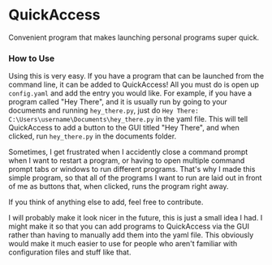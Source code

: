 # QuickAccess
Convenient program that makes launching personal programs super quick.
### How to Use
Using this is very easy. If you have a program that can be launched from the command line,
it can be added to QuickAccess! All you must do is open up `config.yaml` and add the
entry you would like. For example, if you have a program called "Hey There", and it is
usually run by going to your documents and running `hey_there.py`, just do
`Hey There: C:\Users\username\Documents\hey_there.py` in the yaml file. This will tell
QuickAccess to add a button to the GUI titled "Hey There", and when clicked, run `hey_there.py` in
the documents folder.

Sometimes, I get frustrated when I accidently close a command prompt when I want to restart a program,
or having to open multiple command prompt tabs or windows to run different programs. That's why I
made this simple program, so that all of the programs I want to run are laid out in front of me as
buttons that, when clicked, runs the program right away.

If you think of anything else to add, feel free to contribute.

I will probably make it look nicer in the future, this is just a small idea I had.
I might make it so that you can add programs to QuickAccess via the GUI rather than having
to manually add them into the yaml file. This obviously would make it much easier to use for
people who aren't familiar with configuration files and stuff like that.
